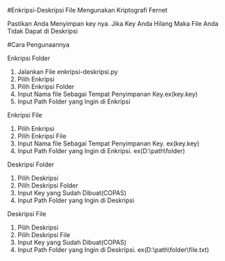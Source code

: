 #Enkripsi-Deskripsi File Mengunakan Kriptografi Fernet

Pastikan Anda Menyimpan key nya. Jika Key Anda Hilang Maka File Anda Tidak Dapat di Deskripsi

#Cara Pengunaannya

Enkripsi Folder
1. Jalankan File enkripsi-deskripsi.py
2. Pilih Enkripsi
3. Pilih Enkripsi Folder
4. Input Nama file Sebagai Tempat Penyimpanan Key.ex(key.key)
5. Input Path Folder yang Ingin di Enkripsi

Enkripsi File
1. Pilih Enkripsi
2. Pilih Enkripsi File
3. Input Nama file Sebagai Tempat Penyimpanan Key. ex(key.key)
4. Input Path Folder yang Ingin di Enkripsi. ex(D:\path\folder)

Deskripsi Folder
1. Pilih Deskripsi
2. Pilih Deskripsi Folder
3. Input Key yang Sudah Dibuat(COPAS)
4. Input Path Folder yang Ingin di Deskripsi

Deskripsi File
1. Pilih Deskripsi
2. Pilih Deskripsi File
3. Input Key yang Sudah Dibuat(COPAS)
4. Input Path Folder yang Ingin di Deskripsi. ex(D:\path\folder\file.txt)
